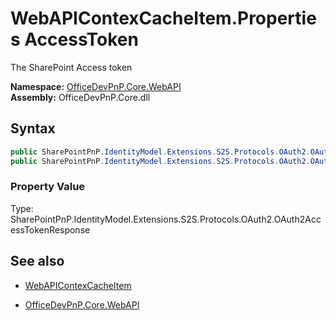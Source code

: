 # WebAPIContexCacheItem.Properties AccessToken
The SharePoint Access token  

**Namespace:** [OfficeDevPnP.Core.WebAPI](OfficeDevPnP.Core.WebAPI.md)  
**Assembly:** OfficeDevPnP.Core.dll  
## Syntax
```C#
public SharePointPnP.IdentityModel.Extensions.S2S.Protocols.OAuth2.OAuth2AccessTokenResponse AccessToken { get; }
public SharePointPnP.IdentityModel.Extensions.S2S.Protocols.OAuth2.OAuth2AccessTokenResponse AccessToken { set; }
```

### Property Value
Type: SharePointPnP.IdentityModel.Extensions.S2S.Protocols.OAuth2.OAuth2AccessTokenResponse  

## See also
- [WebAPIContexCacheItem](WebAPIContexCacheItem.md) 

- [OfficeDevPnP.Core.WebAPI](OfficeDevPnP.Core.WebAPI.md)
